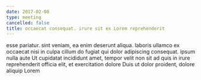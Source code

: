 ```yaml
---
date: 2017-02-08
type: meeting
cancelled: false
title: occaecat consequat. irure sit ex Lorem reprehenderit
---
```

esse pariatur. sint veniam, ea enim deserunt aliqua. laboris ullamco ex occaecat nisi in culpa cillum do fugiat qui dolor adipiscing consequat. ipsum nulla aute Ut cupidatat incididunt amet, tempor velit non sit ad quis in irure reprehenderit officia elit, et exercitation dolore Duis ut dolor proident, dolore aliquip Lorem